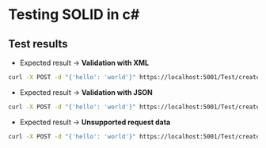 # Testing SOLID in c#

## Test results

- Expected result -> **Validation with XML**
``` bash
curl -X POST -d "{'hello': 'world'}" https://localhost:5001/Test/create -i -k -H "Content-Type: application/xml"
```
- Expected result -> **Validation with JSON**
``` bash
curl -X POST -d "{'hello': 'world'}" https://localhost:5001/Test/create -i -k -H "Content-Type: application/json"
```

- Expected result -> **Unsupported request data**
``` bash
curl -X POST -d "{'hello': 'world'}" https://localhost:5001/Test/create -i -k -H "Content-Type: application/octet-stream"
```
